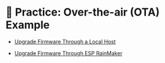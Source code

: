 # 🧐 Practice: Over-the-air (OTA) Example

- [Upgrade Firmware Through a Local Host](11.3.1.md)

- [Upgrade Firmware Through ESP RainMaker](11.3.2.md)